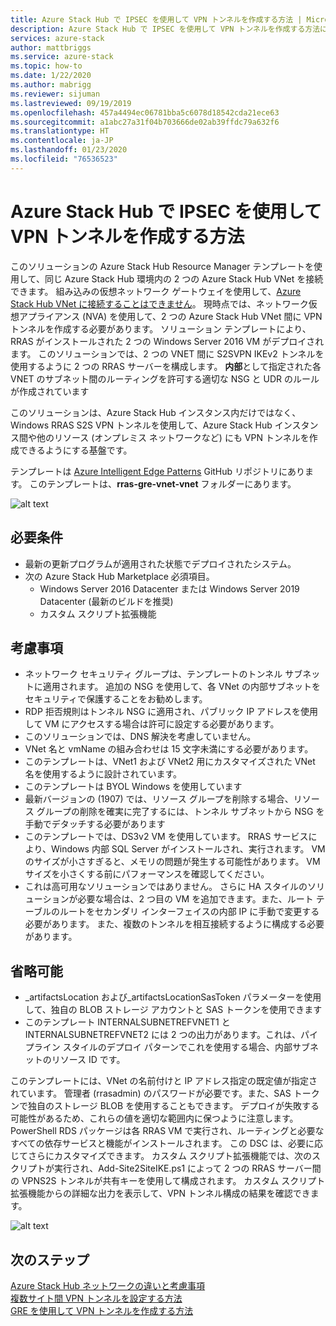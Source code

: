```yaml
---
title: Azure Stack Hub で IPSEC を使用して VPN トンネルを作成する方法 | Microsoft Docs
description: Azure Stack Hub で IPSEC を使用して VPN トンネルを作成する方法について説明します。
services: azure-stack
author: mattbriggs
ms.service: azure-stack
ms.topic: how-to
ms.date: 1/22/2020
ms.author: mabrigg
ms.reviewer: sijuman
ms.lastreviewed: 09/19/2019
ms.openlocfilehash: 457a4494ec06781bba5c6078d18542cda21ece63
ms.sourcegitcommit: a1abc27a31f04b703666de02ab39ffdc79a632f6
ms.translationtype: HT
ms.contentlocale: ja-JP
ms.lasthandoff: 01/23/2020
ms.locfileid: "76536523"
---
```

# <a name="how-to-create-a-vpn-tunnel-using-ipsec--in-azure-stack-hub"></a>Azure Stack Hub で IPSEC を使用して VPN トンネルを作成する方法

このソリューションの Azure Stack Hub Resource Manager テンプレートを使用して、同じ Azure Stack Hub 環境内の 2 つの Azure Stack Hub VNet を接続できます。 組み込みの仮想ネットワーク ゲートウェイを使用して、[Azure Stack Hub VNet に接続することはできません](https://docs.microsoft.com/azure-stack/user/azure-stack-network-differences)。 現時点では、ネットワーク仮想アプライアンス (NVA) を使用して、2 つの Azure Stack Hub VNet 間に VPN トンネルを作成する必要があります。 ソリューション テンプレートにより、RRAS がインストールされた 2 つの Windows Server 2016 VM がデプロイされます。 このソリューションでは、2 つの VNET 間に S2SVPN IKEv2 トンネルを使用するように 2 つの RRAS サーバーを構成します。 **内部**として指定された各 VNET のサブネット間のルーティングを許可する適切な NSG と UDR のルールが作成されています 

このソリューションは、Azure Stack Hub インスタンス内だけではなく、Windows RRAS S2S VPN トンネルを使用して、Azure Stack Hub インスタンス間や他のリソース (オンプレミス ネットワークなど) にも VPN トンネルを作成できるようにする基盤です。

テンプレートは [Azure Intelligent Edge Patterns](https://github.com/Azure-Samples/azure-intelligent-edge-patterns) GitHub リポジトリにあります。 このテンプレートは、**rras-gre-vnet-vnet** フォルダーにあります。 

![alt text](./media/azure-stack-network-howto-vpn-tunnel-ipsec/overview.png)

## <a name="requirements"></a>必要条件

- 最新の更新プログラムが適用された状態でデプロイされたシステム。 
- 次の Azure Stack Hub Marketplace 必須項目。
    -  Windows Server 2016 Datacenter または Windows Server 2019 Datacenter (最新のビルドを推奨)
    -  カスタム スクリプト拡張機能

## <a name="things-to-consider"></a>考慮事項

- ネットワーク セキュリティ グループは、テンプレートのトンネル サブネットに適用されます。  追加の NSG を使用して、各 VNet の内部サブネットをセキュリティで保護することをお勧めします。
- RDP 拒否規則はトンネル NSG に適用され、パブリック IP アドレスを使用して VM にアクセスする場合は許可に設定する必要があります。
- このソリューションでは、DNS 解決を考慮していません。
- VNet 名と vmName の組み合わせは 15 文字未満にする必要があります。
- このテンプレートは、VNet1 および VNet2 用にカスタマイズされた VNet 名を使用するように設計されています。
- このテンプレートは BYOL Windows を使用しています
- 最新バージョンの (1907) では、リソース グループを削除する場合、リソース グループの削除を確実に完了するには、トンネル サブネットから NSG を手動でデタッチする必要があります
- このテンプレートでは、DS3v2 VM を使用しています。  RRAS サービスにより、Windows 内部 SQL Server がインストールされ、実行されます。  VM のサイズが小さすぎると、メモリの問題が発生する可能性があります。  VM サイズを小さくする前にパフォーマンスを確認してください。
- これは高可用なソリューションではありません。  さらに HA スタイルのソリューションが必要な場合は、2 つ目の VM を追加できます。また、ルート テーブルのルートをセカンダリ インターフェイスの内部 IP に手動で変更する必要があります。  また、複数のトンネルを相互接続するように構成する必要があります。

## <a name="optional"></a>省略可能

- _artifactsLocation および_artifactsLocationSasToken パラメーターを使用して、独自の BLOB ストレージ アカウントと SAS トークンを使用できます
- このテンプレート INTERNALSUBNETREFVNET1 と INTERNALSUBNETREFVNET2 には 2 つの出力があります。これは、パイプライン スタイルのデプロイ パターンでこれを使用する場合、内部サブネットのリソース ID です。

このテンプレートには、VNet の名前付けと IP アドレス指定の既定値が指定されています。  管理者 (rrasadmin) のパスワードが必要です。また、SAS トークンで独自のストレージ BLOB を使用することもできます。  デプロイが失敗する可能性があるため、これらの値を適切な範囲内に保つように注意します。  PowerShell RDS パッケージは各 RRAS VM で実行され、ルーティングと必要なすべての依存サービスと機能がインストールされます。  この DSC は、必要に応じてさらにカスタマイズできます。  カスタム スクリプト拡張機能では、次のスクリプトが実行され、Add-Site2SiteIKE.ps1 によって 2 つの RRAS サーバー間の VPNS2S トンネルが共有キーを使用して構成されます。  カスタム スクリプト拡張機能からの詳細な出力を表示して、VPN トンネル構成の結果を確認できます。

![alt text](./media/azure-stack-network-howto-vpn-tunnel-ipsec/s2svpntunnel.png)

## <a name="next-steps"></a>次のステップ

[Azure Stack Hub ネットワークの違いと考慮事項](azure-stack-network-differences.md)  
[複数サイト間 VPN トンネルを設定する方法](network-howto-vpn-tunnel.md)  
[GRE を使用して VPN トンネルを作成する方法](network-howto-vpn-tunnel-gre.md)